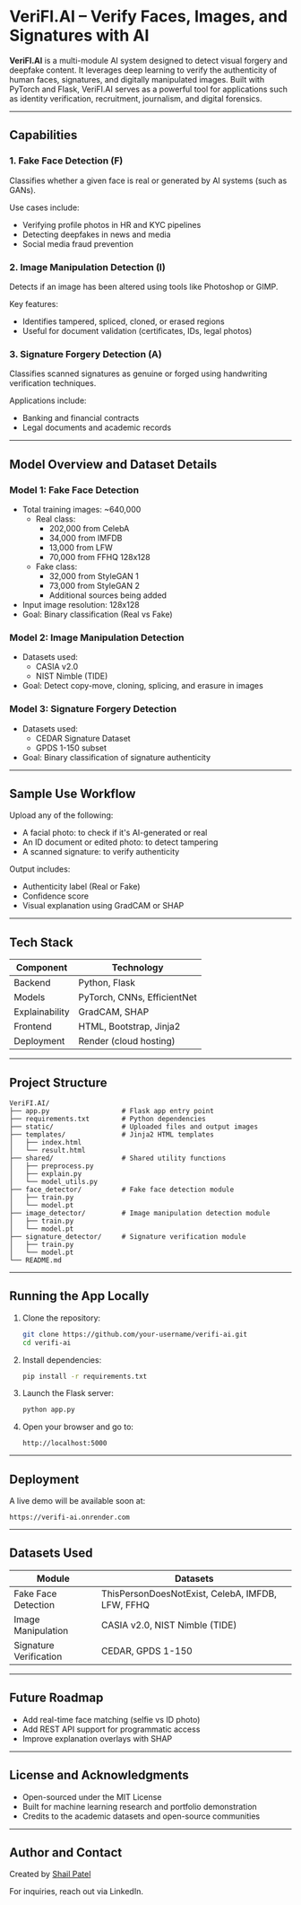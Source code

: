 
# VeriFI.AI – Verify Faces, Images, and Signatures with AI

**VeriFI.AI** is a multi-module AI system designed to detect visual forgery and deepfake content. It leverages deep learning to verify the authenticity of human faces, signatures, and digitally manipulated images. Built with PyTorch and Flask, VeriFI.AI serves as a powerful tool for applications such as identity verification, recruitment, journalism, and digital forensics.

---

## Capabilities

### 1. Fake Face Detection (F)
Classifies whether a given face is real or generated by AI systems (such as GANs).

Use cases include:
- Verifying profile photos in HR and KYC pipelines
- Detecting deepfakes in news and media
- Social media fraud prevention

### 2. Image Manipulation Detection (I)
Detects if an image has been altered using tools like Photoshop or GIMP.

Key features:
- Identifies tampered, spliced, cloned, or erased regions
- Useful for document validation (certificates, IDs, legal photos)

### 3. Signature Forgery Detection (A)
Classifies scanned signatures as genuine or forged using handwriting verification techniques.

Applications include:
- Banking and financial contracts
- Legal documents and academic records

---

## Model Overview and Dataset Details

### Model 1: Fake Face Detection
- Total training images: ~640,000  
  - Real class:  
    - 202,000 from CelebA  
    - 34,000 from IMFDB  
    - 13,000 from LFW  
    - 70,000 from FFHQ 128x128  
  - Fake class:  
    - 32,000 from StyleGAN 1  
    - 73,000 from StyleGAN 2  
    - Additional sources being added
- Input image resolution: 128x128
- Goal: Binary classification (Real vs Fake)

### Model 2: Image Manipulation Detection
- Datasets used:  
  - CASIA v2.0  
  - NIST Nimble (TIDE)
- Goal: Detect copy-move, cloning, splicing, and erasure in images

### Model 3: Signature Forgery Detection
- Datasets used:  
  - CEDAR Signature Dataset  
  - GPDS 1-150 subset
- Goal: Binary classification of signature authenticity

---

## Sample Use Workflow

Upload any of the following:
- A facial photo: to check if it's AI-generated or real
- An ID document or edited photo: to detect tampering
- A scanned signature: to verify authenticity

Output includes:
- Authenticity label (Real or Fake)
- Confidence score
- Visual explanation using GradCAM or SHAP

---

## Tech Stack

| Component        | Technology                  |
|------------------|-----------------------------|
| Backend          | Python, Flask               |
| Models           | PyTorch, CNNs, EfficientNet |
| Explainability   | GradCAM, SHAP               |
| Frontend         | HTML, Bootstrap, Jinja2     |
| Deployment       | Render (cloud hosting)      |

---

## Project Structure

```
VeriFI.AI/
├── app.py                  # Flask app entry point
├── requirements.txt        # Python dependencies
├── static/                 # Uploaded files and output images
├── templates/              # Jinja2 HTML templates
│   ├── index.html
│   └── result.html
├── shared/                 # Shared utility functions
│   ├── preprocess.py
│   ├── explain.py
│   └── model_utils.py
├── face_detector/          # Fake face detection module
│   ├── train.py
│   └── model.pt
├── image_detector/         # Image manipulation detection module
│   ├── train.py
│   └── model.pt
├── signature_detector/     # Signature verification module
│   ├── train.py
│   └── model.pt
└── README.md
```

---

## Running the App Locally

1. Clone the repository:
   ```bash
   git clone https://github.com/your-username/verifi-ai.git
   cd verifi-ai
   ```

2. Install dependencies:
   ```bash
   pip install -r requirements.txt
   ```

3. Launch the Flask server:
   ```bash
   python app.py
   ```

4. Open your browser and go to:
   ```
   http://localhost:5000
   ```

---

## Deployment

A live demo will be available soon at:
```
https://verifi-ai.onrender.com
```

---

## Datasets Used

| Module                  | Datasets                                    |
|-------------------------|---------------------------------------------|
| Fake Face Detection     | ThisPersonDoesNotExist, CelebA, IMFDB, LFW, FFHQ |
| Image Manipulation      | CASIA v2.0, NIST Nimble (TIDE)              |
| Signature Verification  | CEDAR, GPDS 1-150                           |

---

## Future Roadmap

- Add real-time face matching (selfie vs ID photo)
- Add REST API support for programmatic access
- Improve explanation overlays with SHAP

---

## License and Acknowledgments

- Open-sourced under the MIT License
- Built for machine learning research and portfolio demonstration
- Credits to the academic datasets and open-source communities

---

## Author and Contact

Created by [Shail Patel](https://www.linkedin.com/in/shailkpatel/)

For inquiries, reach out via LinkedIn.
